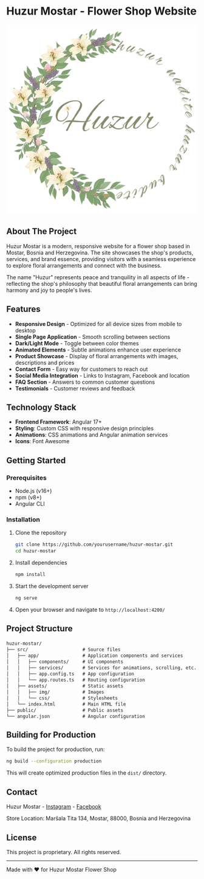 # Huzur Mostar - Flower Shop Website

![Huzur Mostar Logo](public/huzur-logo.png)

## About The Project

Huzur Mostar is a modern, responsive website for a flower shop based in Mostar, Bosnia and Herzegovina. The site showcases the shop's products, services, and brand essence, providing visitors with a seamless experience to explore floral arrangements and connect with the business.

The name "Huzur" represents peace and tranquility in all aspects of life - reflecting the shop's philosophy that beautiful floral arrangements can bring harmony and joy to people's lives.

## Features

- **Responsive Design** - Optimized for all device sizes from mobile to desktop
- **Single Page Application** - Smooth scrolling between sections
- **Dark/Light Mode** - Toggle between color themes
- **Animated Elements** - Subtle animations enhance user experience
- **Product Showcase** - Display of floral arrangements with images, descriptions and prices
- **Contact Form** - Easy way for customers to reach out
- **Social Media Integration** - Links to Instagram, Facebook and location
- **FAQ Section** - Answers to common customer questions
- **Testimonials** - Customer reviews and feedback

## Technology Stack

- **Frontend Framework**: Angular 17+
- **Styling**: Custom CSS with responsive design principles
- **Animations**: CSS animations and Angular animation services
- **Icons**: Font Awesome

## Getting Started

### Prerequisites

- Node.js (v16+)
- npm (v8+)
- Angular CLI

### Installation

1. Clone the repository
   ```bash
   git clone https://github.com/yourusername/huzur-mostar.git
   cd huzur-mostar
   ```

2. Install dependencies
   ```bash
   npm install
   ```

3. Start the development server
   ```bash
   ng serve
   ```

4. Open your browser and navigate to `http://localhost:4200/`

## Project Structure

```
huzur-mostar/
├── src/                    # Source files
│   ├── app/                # Application components and services
│   │   ├── components/     # UI components
│   │   ├── services/       # Services for animations, scrolling, etc.
│   │   ├── app.config.ts   # App configuration
│   │   └── app.routes.ts   # Routing configuration
│   ├── assets/             # Static assets
│   │   ├── img/            # Images
│   │   └── css/            # Stylesheets
│   └── index.html          # Main HTML file
├── public/                 # Public assets
└── angular.json            # Angular configuration
```

## Building for Production

To build the project for production, run:

```bash
ng build --configuration production
```

This will create optimized production files in the `dist/` directory.

## Contact

Huzur Mostar - [Instagram](https://www.instagram.com/huzur.mostar/) - [Facebook](https://www.facebook.com/huzur.mostar)

Store Location: Maršala Tita 134, Mostar, 88000, Bosnia and Herzegovina

## License

This project is proprietary. All rights reserved.

---

Made with ❤️ for Huzur Mostar Flower Shop
